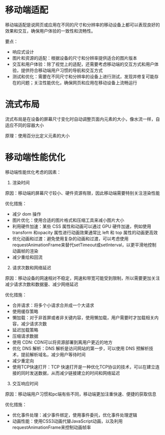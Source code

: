 # 移动端适配
移动端适配是说网页或应用在不同的尺寸和分辨率的移动设备上都可以表现良好的效果和交互，确保用户体验的一致性和流畅性。

要点：
- 响应式设计
- 图片和资源的适配：根据设备的尺寸和分辨率提供适合的图片版本
- 交互和用户体验：除了视觉上的适配，还需要考虑移动端的交互方式和用户体验，提供符合移动端用户习惯的导航和交互方式
- 测试和优化：需要在不同尺寸和分辨率的设备上进行测试，发现并修复可能存在的问题；关注性能优化，确保网页和应用在移动设备上流畅运行


# 流式布局
流式布局是在设备的屏幕尺寸变化时自动调整页面内元素的大小，像水流一样，自适应不同的容器大小

原理：使用百分比定义元素的大小

# 移动端性能优化
移动端性能优化考虑的因素：

1. 渲染时间

原因：移动端的屏幕尺寸较小、硬件资源有限，因此移动端需要特别关注渲染性能

优化措施：
- 减少 dom 操作
- 图片优化：使用合适的图片格式和压缩工具来减小图片大小
- 利用硬件加速：某些 CSS 属性和动画可以通过 GPU 硬件加速，例如使用 transform 和opacity 属性进行动画效果通常比 left 和 top 属性的动画更高效
- 优化动画和过渡：避免使用复杂的动画和过渡，可以考虑使用requestAnimationFrame来替代setTimeout或setInterval，以更平滑地控制动画帧的渲染
- 减少重绘和回流

2. 请求次数和网络延迟

原因：移动设备的网速相对不稳定，网速和带宽可能受到限制，所以需要更加关注减少请求次数和数据量、减少网络延迟

优化措施：
- 合并请求：将多个小请求合并成一个大请求
- 使用缓存策略
- 懒加载：对于非首屏或者非关键内容，使用懒加载，用户需要时才加载相关内容，减少请求次数
- 延迟加载策略
- 压缩请求数据
- 使用 CDN: CDN可以将资源部署到离用户更近的地方
- 优化 DNS 解析：DNS 解析是访问网站的第一步，可以使用 DNS 预解析技术，提前解析域名，减少用户等待时间
- 减少重定向
- 使用TCP快速打开：TCP 快速打开是一种优化TCP协议的技术，可以在建立连接的同时发送数据，从而减少链接建立的时间和网络延迟

3. 交互响应时间

原因：移动端用户习惯和pc端有些不同，移动端更加注重快速、便捷的获取信息

优化措施：
- 优化事件处理：减少事件绑定，使用事件委托，优化事件处理逻辑
- 动画性能：使用CSS3动画代替JavaScript动画，以及利用requestAnimationFrame来控制动画帧率


